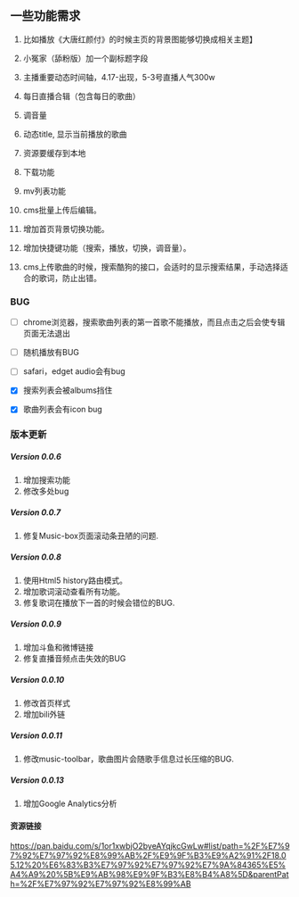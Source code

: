 ## 一些功能需求

1. 比如播放《大唐红颜付》的时候主页的背景图能够切换成相关主题】

3. 小冤家（舔粉版）加一个副标题字段

4. 主播重要动态时间轴，4.17-出现，5-3号直播人气300w

5. 每日直播合辑（包含每日的歌曲）

6. 调音量

7. 动态title, 显示当前播放的歌曲

8. 资源要缓存到本地

9. 下载功能

10. mv列表功能

11. cms批量上传后编辑。

12. 增加首页背景切换功能。

13. 增加快捷键功能（搜索，播放，切换，调音量）。

14. cms上传歌曲的时候，搜索酷狗的接口，会适时的显示搜索结果，手动选择适合的歌词，防止出错。
### BUG

- [ ] chrome浏览器，搜索歌曲列表的第一首歌不能播放，而且点击之后会使专辑页面无法退出

- [ ] 随机播放有BUG

- [ ] safari，edget audio会有bug

- [x] 搜索列表会被albums挡住

- [x] 歌曲列表会有icon bug

### 版本更新

##### Version 0.0.6
1. 增加搜索功能
2. 修改多处bug

##### Version 0.0.7
1. 修复Music-box页面滚动条丑陋的问题.

##### Version 0.0.8
1. 使用Html5 history路由模式。
2. 增加歌词滚动查看所有功能。
3. 修复歌词在播放下一首的时候会错位的BUG.

##### Version 0.0.9
1. 增加斗鱼和微博链接
2. 修复直播音频点击失效的BUG

##### Version 0.0.10
1. 修改首页样式
2. 增加bili外链

##### Version 0.0.11
1. 修改music-toolbar，歌曲图片会随歌手信息过长压缩的BUG.

##### Version 0.0.13
1. 增加Google Analytics分析

#### 资源链接

https://pan.baidu.com/s/1or1xwbjO2byeAYqjkcGwLw#list/path=%2F%E7%97%92%E7%97%92%E8%99%AB%2F%E9%9F%B3%E9%A2%91%2F18.05.12%20%E6%83%B3%E7%97%92%E7%97%92%E7%9A%84365%E5%A4%A9%20%5B%E9%AB%98%E9%9F%B3%E8%B4%A8%5D&parentPath=%2F%E7%97%92%E7%97%92%E8%99%AB